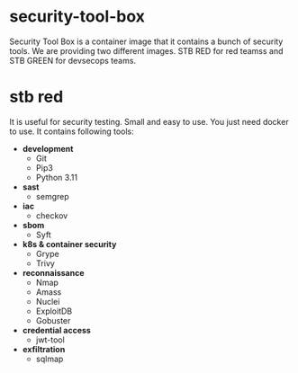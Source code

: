 # security-tool-box

Security Tool Box is a container image that it contains a bunch of security tools. We are providing two different images.
STB RED for red teamss and STB GREEN for devsecops teams.

# stb red 
It is useful for security testing. Small and easy to use. You just need docker to use. It contains following tools:
- **development**
  - Git
  - Pip3
  - Python 3.11
- **sast**
  - semgrep
- **iac**
  - checkov
- **sbom**
  - Syft
- **k8s & container security**
  - Grype
  - Trivy
- **reconnaissance**
  - Nmap
  - Amass
  - Nuclei
  - ExploitDB
  - Gobuster
- **credential access**
  - jwt-tool
- **exfiltration**
  - sqlmap 


